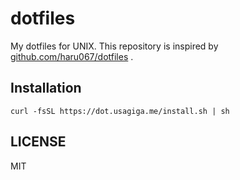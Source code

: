 # dotfiles

My dotfiles for UNIX.
This repository is inspired by [github.com/haru067/dotfiles](https://github.com/haru067/dotfiles) .


## Installation

```
curl -fsSL https://dot.usagiga.me/install.sh | sh
```


## LICENSE

MIT

